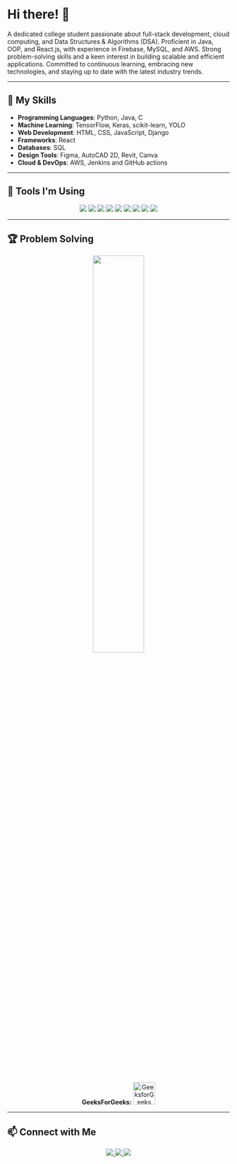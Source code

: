 # Hi there! 👋  

A dedicated college student passionate about full-stack development, cloud computing, and Data Structures & Algorithms (DSA). Proficient in Java, OOP, and React.js, with experience in Firebase, MySQL, and AWS. Strong problem-solving skills and a keen interest in building scalable and efficient applications. Committed to continuous learning, embracing new technologies, and staying up to date with the latest industry trends.  

---

## 🚀 My Skills  

- **Programming Languages**: Python, Java, C  
- **Machine Learning**: TensorFlow, Keras, scikit-learn, YOLO  
- **Web Development**: HTML, CSS, JavaScript, Django  
- **Frameworks**: React  
- **Databases**: SQL  
- **Design Tools**: Figma, AutoCAD 2D, Revit, Canva
- **Cloud & DevOps**: AWS, Jenkins and GitHub actions

---

## 🔧 Tools I'm Using  

<p align="center">
  <img src="https://img.shields.io/badge/Editor-VS%20Code-blue?style=for-the-badge&logo=visualstudiocode" />
  <img src="https://img.shields.io/badge/Editor-PyCharm-green?style=for-the-badge&logo=pycharm" />
  <img src="https://img.shields.io/badge/Database-MySQL-orange?style=for-the-badge&logo=mysql" />
  <img src="https://img.shields.io/badge/Design-Figma-red?style=for-the-badge&logo=figma" />
  <img src="https://img.shields.io/badge/Cloud-AWS-yellow?style=for-the-badge&logo=amazonaws" />
  <img src="https://img.shields.io/badge/Tools-AutoCAD-blue?style=for-the-badge&logo=autodesk" />
  <img src="https://img.shields.io/badge/Tools-Docker-lightblue?style=for-the-badge&logo=docker" />
  <img src="https://img.shields.io/badge/Version%20Control-Git-black?style=for-the-badge&logo=git" />
  <img src="https://img.shields.io/badge/Version%20Control-GitHub-black?style=for-the-badge&logo=github" />
</p>

---

## 🏆 Problem Solving  

<p align="center">
  <!-- LeetCode Stats -->
  <a href="https://leetcode.com/dhayabharanmj/">
    <img src="https://leetcard.jacoblin.cool/dhayabharanmj?theme=dark&font=Montserrat" width="48%">
  </a>

  <br>

  <!-- GeeksforGeeks Text + Icon with Clickable Link -->
  <a href="https://auth.geeksforgeeks.org/user/dhayabhxhx0" target="_blank" style="text-decoration: none;">
    <strong>GeeksForGeeks: </strong>
    <img src="https://upload.wikimedia.org/wikipedia/commons/4/43/GeeksforGeeks.svg" alt="GeeksforGeeks" width="50">
  </a>
</p>

---

## 📫 Connect with Me  

<p align="center">
  <a href="https://www.linkedin.com/in/dhayabharanmj">
    <img src="https://img.shields.io/badge/LinkedIn-blue?style=for-the-badge&logo=linkedin" />
  </a>
  <a href="https://github.com/DHAYABHARAN-MJ">
    <img src="https://img.shields.io/badge/GitHub-black?style=for-the-badge&logo=github" />
  </a>
  <a href="mailto:dhayabharanmj@gmail.com">
    <img src="https://img.shields.io/badge/Email-red?style=for-the-badge&logo=gmail" />
  </a>
</p>
